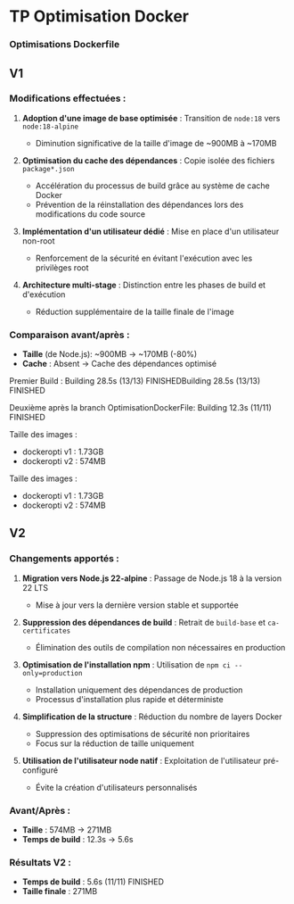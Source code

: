 # TP Optimisation Docker
### Optimisations Dockerfile



## V1

### Modifications effectuées :

1. **Adoption d'une image de base optimisée** : Transition de `node:18` vers `node:18-alpine`
   - Diminution significative de la taille d'image de ~900MB à ~170MB

2. **Optimisation du cache des dépendances** : Copie isolée des fichiers `package*.json`
   - Accélération du processus de build grâce au système de cache Docker
   - Prévention de la réinstallation des dépendances lors des modifications du code source

3. **Implémentation d'un utilisateur dédié** : Mise en place d'un utilisateur non-root
   - Renforcement de la sécurité en évitant l'exécution avec les privilèges root

4. **Architecture multi-stage** : Distinction entre les phases de build et d'exécution
   - Réduction supplémentaire de la taille finale de l'image

### Comparaison avant/après :
- **Taille** (de Node.js): ~900MB → ~170MB (-80%)
- **Cache** : Absent → Cache des dépendances optimisé

Premier Build :
Building 28.5s (13/13) FINISHEDBuilding 28.5s (13/13) FINISHED

Deuxième après la branch OptimisationDockerFile:
Building 12.3s (11/11) FINISHED

Taille des images :
- dockeropti  v1 : 1.73GB
- dockeropti  v2 : 574MB


Taille des images :
- dockeropti  v1 : 1.73GB
- dockeropti  v2 : 574MB

## V2

### Changements apportés :

1. **Migration vers Node.js 22-alpine** : Passage de Node.js 18 à la version 22 LTS
   - Mise à jour vers la dernière version stable et supportée

2. **Suppression des dépendances de build** : Retrait de `build-base` et `ca-certificates`
   - Élimination des outils de compilation non nécessaires en production

3. **Optimisation de l'installation npm** : Utilisation de `npm ci --only=production`
   - Installation uniquement des dépendances de production
   - Processus d'installation plus rapide et déterministe

4. **Simplification de la structure** : Réduction du nombre de layers Docker
   - Suppression des optimisations de sécurité non prioritaires
   - Focus sur la réduction de taille uniquement

5. **Utilisation de l'utilisateur node natif** : Exploitation de l'utilisateur pré-configuré
   - Évite la création d'utilisateurs personnalisés

### Avant/Après :
- **Taille** : 574MB → 271MB 
- **Temps de build** : 12.3s → 5.6s

### Résultats V2 :
- **Temps de build** : 5.6s (11/11) FINISHED
- **Taille finale** : 271MB
